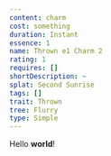 ```yaml
---
content: charm
cost: something
duration: Instant
essence: 1
name: Thrown e1 Charm 2
rating: 1
requires: []
shortDescription: ~
splat: Second Sunrise
tags: []
trait: Thrown
tree: Flurry
type: Simple
---
```


Hello **world**!
